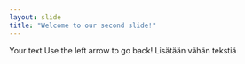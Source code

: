 ```yaml
---
layout: slide
title: "Welcome to our second slide!"
---
```

Your text
Use the left arrow to go back!
Lisätään vähän tekstiä
